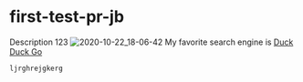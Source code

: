 # first-test-pr-jb
Description 123
![2020-10-22_18-06-42](https://user-images.githubusercontent.com/63915539/99085441-3c9d3a00-25d9-11eb-9015-866df14d75d2.png)
My favorite search engine is [Duck Duck Go](https://duckduckgo.com)

    ljrghrejgkerg